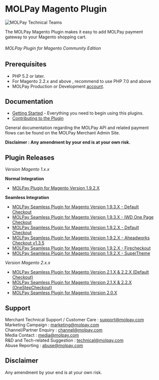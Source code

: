 MOLPay Magento Plugin
=====================
![MOLPay Technical Teams](https://github.com/MOLPay/Magento_Plugin/wiki/images/molpay-developer.jpg)

The MOLPay Magento Plugin makes it easy to add MOLPay payment gateway to your Magento shopping cart.

###### MOLPay Plugin for Magento Community Edition ######

Prerequisites
-------------

* PHP 5.2 or later. 
* For Magento 2.2.x and above , recommend to use PHP 7.0 and above
* MOLPay Production or Development [account](http://www.molpay.com/v3/contact/merchant-enquiry).

Documentation
-------------

* [Getting Started](https://github.com/MOLPay/Magento_Plugin/wiki#getting-started) - Everything you need to begin using this plugins.
* [Contributing to the Plugin](https://github.com/MOLPay/Magento_Plugin/wiki/Contributing-to-the-Plugin)

General documentation regarding the MOLPay API and related payment flows can be found on the MOLPay Merchant Admin Site.

**Disclaimer : Any amendment by your end is at your own risk.**

Plugin Releases
---------------

*Version Magento 1.x.x*

**Normal Integration**
* [MOLPay Plugin for Magento Version 1.9.2.X](https://github.com/MOLPay/Magento_Plugin/tree/Version-1.9.2.x)

**Seamless Integration**
* [MOLPay Seamless Plugin for Magento Version 1.9.3.X - Default Checkout ](https://github.com/MOLPay/Magento_Plugin/tree/Version-1.9.3.x)
* [MOLPay Seamless Plugin for Magento Version 1.9.3.X - IWD One Page Checkout ](https://github.com/MOLPay/Magento_Plugin/tree/Version-1.9.3.x)
* [MOLPay Seamless Plugin for Magento Version 1.9.2.X - Default Checkout ](https://github.com/MOLPay/Magento_Plugin/tree/Version-1.9.2.x)
* [MOLPay Seamless Plugin for Magento Version 1.9.2.X - Aheadworks Checkout v1.3.5 ](https://github.com/MOLPay/Magento_Plugin/tree/Version-1.9.2.x)
* [MOLPay Seamless Plugin for Magento Version 1.9.2.X - Firecheckout ](https://github.com/MOLPay/Magento_Plugin/tree/Version-1.9.2.x)
* [MOLPay Seamless Plugin for Magento Version 1.9.2.X - SuperTheme ](https://github.com/MOLPay/Magento_Plugin/tree/Version-1.9.2.x)


*Version Magento 2.x.x*

* [MOLPay Seamless Plugin for Magento Version 2.1.X & 2.2.X (Default Checkout)](https://github.com/MOLPay/Magento_Plugin/tree/master/MOLPay%20Seamless%20Plugin%20for%20Magento%202.1.x%202.2.x/DefaultCheckout/Latest_Release)
* [MOLPay Seamless Plugin for Magento Version 2.1.X & 2.2.X (OneStepCheckout)](https://github.com/MOLPay/Magento_Plugin/tree/master/MOLPay%20Seamless%20Plugin%20for%20Magento%202.1.x%202.2.x/OneStepCheckout)
* [MOLPay Seamless Plugin for Magento Version 2.0.X](https://github.com/MOLPay/Magento_Plugin/tree/master/MOLPay%20Seamless%20Plugin%20for%20Magento%202.0.x)



Support
-------

Merchant Technical Support / Customer Care : support@molpay.com <br>
Marketing Campaign : marketing@molpay.com <br>
Channel/Partner Enquiry : channel@molpay.com <br>
Media Contact : media@molpay.com <br>
R&D and Tech-related Suggestion : technical@molpay.com <br>
Abuse Reporting : abuse@molpay.com

Disclaimer
----------
Any amendment by your end is at your own risk.
